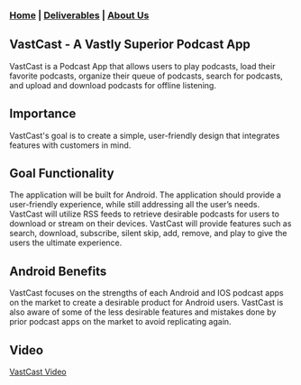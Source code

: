 ### [Home](https://mlpearson4.github.io/VastCast/) | [Deliverables](https://mlpearson4.github.io/VastCast/Deliverables.html) | [About Us](https://mlpearson4.github.io/VastCast/AboutUs.html)

## VastCast - A Vastly Superior Podcast App

VastCast is a Podcast App that allows users to play podcasts, load their favorite podcasts, organize their queue of podcasts, search for podcasts, and upload and download podcasts for offline listening.

## Importance

VastCast's goal is to create a simple, user-friendly design that integrates features with customers in mind.

## Goal Functionality

The application will be built for Android. The application should provide a user-friendly experience, while still addressing all the user’s needs. VastCast will utilize RSS feeds to retrieve desirable podcasts for users to download or stream on their devices. VastCast will provide features such as search, download, subscribe, silent skip, add, remove, and play to give the users the ultimate experience.

## Android Benefits

VastCast focuses on the strengths of each Android and IOS podcast apps on the market to create a desirable product for Android users. VastCast is also aware of some of the less desirable features and mistakes done by prior podcast apps on the market to avoid replicating again.

## Video
[VastCast Video](https://youtu.be/z5pGnDHEjq8 "VastCast Video")
